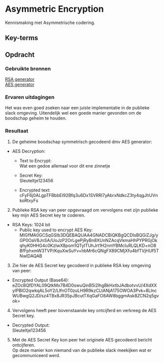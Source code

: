 # Asymmetric Encryption
Kennismaking met Asymmetrische codering.

## Key-terms


## Opdracht
### Gebruikte bronnen
[RSA generator](https://www.devglan.com/online-tools/rsa-encryption-decryption)  
[AES generator](https://www.devglan.com/online-tools/aes-encryption-decryption)

### Ervaren uitdagingen
Het was even goed zoeken naar een juiste implementatie in de publieke slack omgeving. Uitendelijk wel een goede manier gevonden om de boodschap geheim te houden.

### Resultaat
1. De geheime boodschap symmetrisch gecodeerd dmv AES generator:  
- AES Decryption:  
   + Text to Encrypt:  
   Wat een gedoe allemaal voor dit ene zinnetje  

   + Secret Key:  
   Sleuteltje123456  

   + Encrypted text:
   cFyF6j0ALgpTFBbbEI92Bfq3u6Dx1SVRRl7yAbrxNdkcZ3ty4qgJhUVnkoRtxyFs  

2. Publieke RSA key van peer opgevraagd om vervolgens met zijn publieke key mijn AES Secret key te coderen.
- RSA Keys: 1024 bit 
  -  Public key used to encrypt AES Key:  
  MIGfMA0GCSqGSIb3DQEBAQUAA4GNADCBiQKBgQCDlsBQGiZJg/yGP0OaV8JnSA/UoJzP2OrLgePjRyBn8XUnNZAcqVkmaHhPYPRGjOkqhyK0HHG4c0KzIwX8pom1QTyITUhJrt1H2nmYBMcIuRLQLKD+nO8BfFphxmW3TVP/KquXwSuYv+hbMr6cQNgFX89CMjXfu4bfTVjHUf5TNwIDAQAB  

3. Zie hier de AES Secret key gecodeerd in publieke RSA key omgeving van peer:

  + Encrypted Output (Base64):
eZOcBQfDYAL09QtkMx7B4D0swuQinB5i2lhgBkHxtbJAdbotvvU/4XdXXyIPBIO2qwkqAL5oY2/LIfnOT0zuLH9R9kzCLtANjA175OWOA3Pvk+8LlncWUBwgQ2JD/sz4TBx8JR35pJBcutTXqGaFO8AW8bggmAsk8ZCN2q5gvok=  

 4. Vervolgens heeft peer bovenstaande key ontcijferd en verkreeg de AES Secret key.

  + Decrypted Output:  
  Sleuteltje123456  

  5. Met de AES Secret Key kon peer het originele AES gecodeerd bericht ontcijferen.  
  Op deze manier kon niemand van de publieke slack meekijken wat er gecommuniceerd werd.